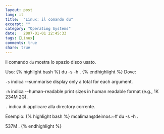 ```yaml
---
layout: post
lang: it
title:  "Linux: il comando du"
excerpt: ""
category: "Operating Systems"
date:   2007-01-01 22:45:33
tags: [Linux]
comments: true
share: true
---
```


il comando `du` mostra lo spazio disco usato.

Uso:
{% highlight bash %}
du -s -h .
{% endhighlight %}
Dove:

`-s` indica --summarise display only a total for each argument.


`-h` indica --human-readable print sizes in human readable format (e.g., 1K 234M 2G).

`.` indica di applicare alla directory corrente.

Esempio:
{% highlight bash %}
mcaliman@deimos:~# du -s -h .

537M .
{% endhighlight %}